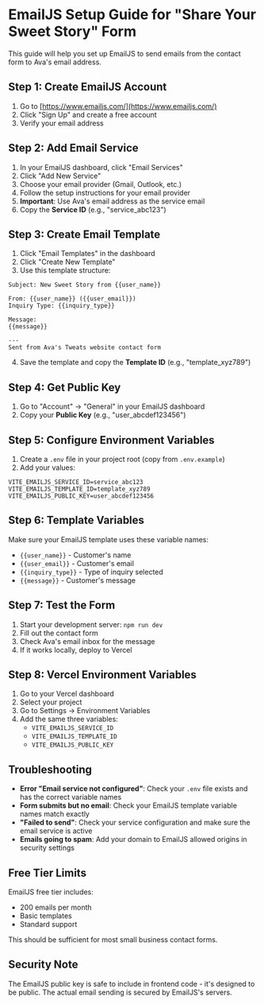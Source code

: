 # EmailJS Setup Guide for "Share Your Sweet Story" Form

This guide will help you set up EmailJS to send emails from the contact form to Ava's email address.

## Step 1: Create EmailJS Account

1. Go to [https://www.emailjs.com/](https://www.emailjs.com/)
2. Click "Sign Up" and create a free account
3. Verify your email address

## Step 2: Add Email Service

1. In your EmailJS dashboard, click "Email Services"
2. Click "Add New Service"
3. Choose your email provider (Gmail, Outlook, etc.)
4. Follow the setup instructions for your email provider
5. **Important**: Use Ava's email address as the service email
6. Copy the **Service ID** (e.g., "service_abc123")

## Step 3: Create Email Template

1. Click "Email Templates" in the dashboard
2. Click "Create New Template"
3. Use this template structure:

```
Subject: New Sweet Story from {{user_name}}

From: {{user_name}} ({{user_email}})
Inquiry Type: {{inquiry_type}}

Message:
{{message}}

---
Sent from Ava's Tweats website contact form
```

4. Save the template and copy the **Template ID** (e.g., "template_xyz789")

## Step 4: Get Public Key

1. Go to "Account" → "General" in your EmailJS dashboard
2. Copy your **Public Key** (e.g., "user_abcdef123456")

## Step 5: Configure Environment Variables

1. Create a `.env` file in your project root (copy from `.env.example`)
2. Add your values:

```
VITE_EMAILJS_SERVICE_ID=service_abc123
VITE_EMAILJS_TEMPLATE_ID=template_xyz789
VITE_EMAILJS_PUBLIC_KEY=user_abcdef123456
```

## Step 6: Template Variables

Make sure your EmailJS template uses these variable names:
- `{{user_name}}` - Customer's name
- `{{user_email}}` - Customer's email
- `{{inquiry_type}}` - Type of inquiry selected
- `{{message}}` - Customer's message

## Step 7: Test the Form

1. Start your development server: `npm run dev`
2. Fill out the contact form
3. Check Ava's email inbox for the message
4. If it works locally, deploy to Vercel

## Step 8: Vercel Environment Variables

1. Go to your Vercel dashboard
2. Select your project
3. Go to Settings → Environment Variables
4. Add the same three variables:
   - `VITE_EMAILJS_SERVICE_ID`
   - `VITE_EMAILJS_TEMPLATE_ID`
   - `VITE_EMAILJS_PUBLIC_KEY`

## Troubleshooting

- **Error "Email service not configured"**: Check your `.env` file exists and has the correct variable names
- **Form submits but no email**: Check your EmailJS template variable names match exactly
- **"Failed to send"**: Check your service configuration and make sure the email service is active
- **Emails going to spam**: Add your domain to EmailJS allowed origins in security settings

## Free Tier Limits

EmailJS free tier includes:
- 200 emails per month
- Basic templates
- Standard support

This should be sufficient for most small business contact forms.

## Security Note

The EmailJS public key is safe to include in frontend code - it's designed to be public. The actual email sending is secured by EmailJS's servers.